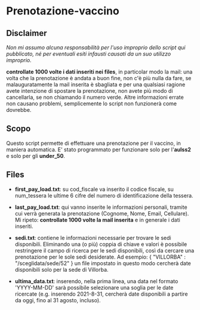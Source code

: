 # Prenotazione-vaccino

## Disclaimer

*Non mi assumo alcuna responsabilità per l'uso improprio dello script qui pubblicato, né per eventuali esiti infausti causati da un suo utilizzo improprio.*

**controllate 1000 volte i dati inseriti nei files**, in particolar modo la mail: una volta che la prenotazione è andata a buon fine, non c'è più nulla da fare, se malauguratamente la mail inserita è sbagliata e per una qualsiasi ragione avete intenzione di spostare la prenotazione, non avete più modo di cancellarla, se non chiamando il numero verde.
Altre informazioni errate non causano problemi, semplicemente lo script non funzionerà come dovrebbe.

## Scopo

Questo script permette di effettuare una prenotazione per il vaccino, in maniera automatica.
E' stato programmato per funzionare solo per l'**aulss2** e solo per gli **under_50**.

## Files

- **first_pay_load.txt**: su cod_fiscale va inserito il codice fiscale, su num_tessera le ultime 6 cifre del numero di identificazione della tessera.
- **last_pay_load.txt**: qui vanno inserite le informazioni personali, tramite cui verrà generata la prenotazione (Cognome, Nome, Email, Cellulare).
Mi ripeto: **controllate 1000 volte la mail inserita** e in generale i dati inseriti.
- **sedi.txt**: contiene le informazioni necessarie per trovare le sedi disponibili. Eliminando una (o più) coppia di chiave e valori è possibile restringere il campo di ricerca per le sedi disponibili, così da cercare una prenotazione per le sole sedi desiderate.
Ad esempio:
{
    "VILLORBA" : "/sceglidata/sede/52"
}
un file impostato in questo modo cercherà date disponibili solo per la sede di Villorba.

- **ultima_data.txt**: inserendo, nella prima linea, una data nel formato 'YYYY-MM-DD' sarà possibile selezionare una soglia per le date ricercate (e.g. inserendo 2021-8-31, cercherà date disponibili a partire da oggi, fino al 31 agosto, incluso).
